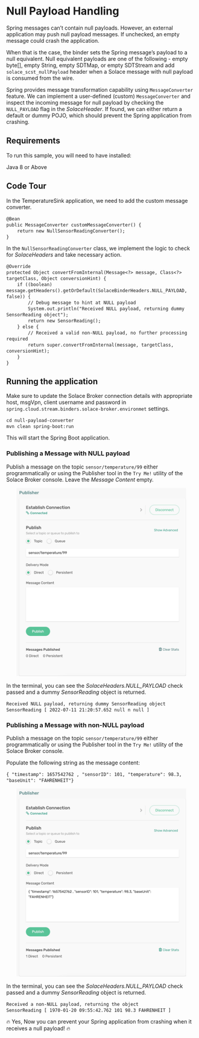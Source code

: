 # Null Payload Handling

Spring messages can’t contain null payloads. However, an external application may push null payload messages. If unchecked, an empty message could crash the application. 

When that is the case, the binder sets the Spring message’s payload to a null equivalent. Null equivalent payloads are one of the following - empty byte[], empty String, empty SDTMap, or empty SDTStream and add `solace_scst_nullPayload` header when a Solace message with null payload is consumed from the wire.

Spring provides message transformation capability using `MessageConverter` feature. We can implement a user-defined (custom)  `MessageConverter` and inspect the incoming message for null payload by checking the `NULL_PAYLOAD` flag in the *SolaceHeader*. If found, we can either return a default or dummy POJO, which should prevent the Spring application from crashing.

## Requirements

To run this sample, you will need to have installed:

Java 8 or Above

## Code Tour

In the TemperatureSink application, we need to add the custom message converter.

```
@Bean
public MessageConverter customMessageConverter() {
    return new NullSensorReadingConverter();
}
```

In the `NullSensorReadingConverter` class, we implement the logic to check for *SolaceHeaders* and take necessary action.

```
@Override
protected Object convertFromInternal(Message<?> message, Class<?> targetClass, Object conversionHint) {
    if ((boolean) message.getHeaders().getOrDefault(SolaceBinderHeaders.NULL_PAYLOAD, false)) {
        // Debug message to hint at NULL payload
        System.out.println("Received NULL payload, returning dummy SensorReading object");
        return new SensorReading();
    } else {
        // Received a valid non-NULL payload, no further processing required
        return super.convertFromInternal(message, targetClass, conversionHint);
    }
}
```

## Running the application

Make sure to update the Solace Broker connection details with appropriate host, msgVpn, client username and password in `spring.cloud.stream.binders.solace-broker.environmet` settings.

```
cd null-payload-converter
mvn clean spring-boot:run
```
This will start the Spring Boot application.

### Publishing a Message with NULL payload
Publish a message on the topic `sensor/temperature/99` either programmatically or using the Publisher tool in the `Try Me!` utility of the Solace Broker console. Leave the *Message Content* empty.

<p align="center"><img width="450" alt="auth" src="images/tryme-publisher-1.jpg"></p>

In the terminal, you can see the *SolaceHeaders.NULL_PAYLOAD* check passed and a dummy *SensorReading* object is returned.
```
Received NULL payload, returning dummy SensorReading object
SensorReading [ 2022-07-11 21:20:57.652 null n null ]
```

### Publishing a Message with non-NULL payload
Publish a message on the topic `sensor/temperature/99` either programmatically or using the Publisher tool in the `Try Me!` utility of the Solace Broker console. 

Populate the following string as the message content:
```
{ "timestamp": 1657542762 , "sensorID": 101, "temperature": 98.3, "baseUnit": "FAHRENHEIT"}
```

<p align="center"><img width="450" alt="auth" src="images/tryme-publisher-2.jpg"></p>

In the terminal, you can see the *SolaceHeaders.NULL_PAYLOAD* check passed and a dummy *SensorReading* object is returned.
```
Received a non-NULL payload, returning the object
SensorReading [ 1970-01-20 09:55:42.762 101 98.3 FAHRENHEIT ]
```

🔥 Yes, Now you can prevent your Spring application from crashing when it receives a null payload! 🔥